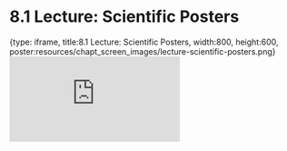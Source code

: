 # 8.1 Lecture: Scientific Posters
 
{type: iframe, title:8.1 Lecture: Scientific Posters, width:800, height:600, poster:resources/chapt_screen_images/lecture-scientific-posters.png}
![](https://vgaysin1.github.io/CURE-MicrobialMysteries-test/lecture-scientific-posters.html)
 

 
